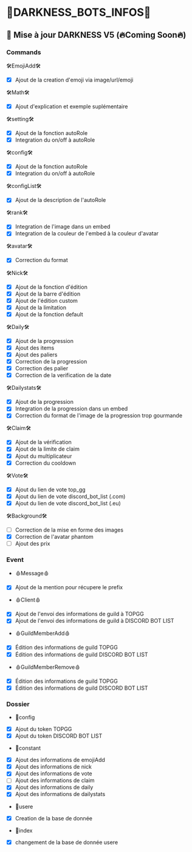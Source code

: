# 👾DARKNESS_BOTS_INFOS👾

## 🤖 Mise à jour DARKNESS V5 (🔥Coming Soon🔥)

### Commands

🛠EmojiAdd🛠
- [x] Ajout de la creation d'emoji via image/url/emoji

🛠Math🛠
- [x] Ajout d'explication et exemple suplémentaire

🛠setting🛠
- [x] Ajout de la fonction autoRole
- [x] Integration du on/off à autoRole

🛠config🛠
- [x] Ajout de la fonction autoRole
- [x] Integration du on/off à autoRole

🛠configList🛠
- [x] Ajout de la description de l'autoRole

🛠rank🛠
- [x] Integration de l'image dans un embed
- [x] Integration de la couleur de l'embed à la couleur d'avatar

🛠avatar🛠
- [x] Correction du format

🛠Nick🛠
- [x] Ajout de la fonction d'édition
- [x] Ajout de la barre d'édition
- [x] Ajout de l'édition custom
- [x] Ajout de la limitation
- [x] Ajout de la fonction default

🛠Daily🛠
- [x] Ajout de la progression
- [x] Ajout des items
- [x] Ajout des paliers
- [x] Correction de la progression
- [x] Correction des palier
- [x] Correction de la verification de la date

🛠Dailystats🛠
- [x] Ajout de la progression
- [x] Integration de la progression dans un embed
- [x] Correction du format de l'image de la progression trop gourmande

🛠Claim🛠
- [x] Ajout de la vérification
- [x] Ajout de la limite de claim
- [x] Ajout du multiplicateur
- [x] Correction du cooldown

🛠Vote🛠
- [x] Ajout du lien de vote top_gg
- [x] Ajout du lien de vote discord_bot_list (.com)
- [x] Ajout du lien de vote discord_bot_list (.eu)

🛠Background🛠
- [ ] Correction de la mise en forme des images
- [x] Correction de l'avatar phantom
- [ ] Ajout des prix

### Event

* 🩸Message🩸
- [x] Ajout de la mention pour récupere le prefix

* 🩸Client🩸
- [x] Ajout de l'envoi des informations de guild à TOPGG
- [x] Ajout de l'envoi des informations de guild à DISCORD BOT LIST

* 🩸GuildMemberAdd🩸
- [x] Édition des informations de guild TOPGG
- [x] Édition des informations de guild DISCORD BOT LIST

* 🩸GuildMemberRemove🩸
- [x] Édition des informations de guild TOPGG
- [x] Édition des informations de guild DISCORD BOT LIST

### Dossier

* 🎁config
- [x] Ajout du token TOPGG
- [x] Ajout du token DISCORD BOT LIST

* 🎁constant
- [x] Ajout des informations de emojiAdd
- [x] Ajout des informations de nick
- [x] Ajout des informations de vote
- [ ] Ajout des informations de claim
- [x] Ajout des informations de daily
- [x] Ajout des informations de dailystats

* 🎁usere
- [x] Creation de la base de donnée

* 🎁index
- [x] changement de la base de donnée usere


